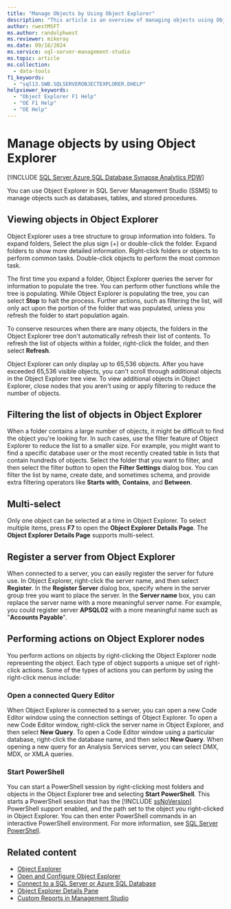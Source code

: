 ```yaml
---
title: "Manage Objects by Using Object Explorer"
description: "This article is an overview of managing objects using Object Explorer in SQL Server Management Studio."
author: rwestMSFT
ms.author: randolphwest
ms.reviewer: mikeray
ms.date: 09/18/2024
ms.service: sql-server-management-studio
ms.topic: article
ms.collection:
  - data-tools
f1_keywords:
  - "sql13.SWB.SQLSERVEROBJECTEXPLORER.DHELP"
helpviewer_keywords:
  - "Object Explorer F1 Help"
  - "OE F1 Help"
  - "OE Help"
---
```


# Manage objects by using Object Explorer

[!INCLUDE [SQL Server Azure SQL Database Synapse Analytics PDW](../includes/applies-to-version/sql-asdb-asdbmi-asa-pdw.md)]

You can use Object Explorer in SQL Server Management Studio (SSMS) to manage objects such as databases, tables, and stored procedures.

## Viewing objects in Object Explorer

Object Explorer uses a tree structure to group information into folders. To expand folders, Select the plus sign (+) or double-click the folder. Expand folders to show more detailed information. Right-click folders or objects to perform common tasks. Double-click objects to perform the most common task.

The first time you expand a folder, Object Explorer queries the server for information to populate the tree. You can perform other functions while the tree is populating. While Object Explorer is populating the tree, you can select **Stop** to halt the process. Further actions, such as filtering the list, will only act upon the portion of the folder that was populated, unless you refresh the folder to start population again.

To conserve resources when there are many objects, the folders in the Object Explorer tree don't automatically refresh their list of contents. To refresh the list of objects within a folder, right-click the folder, and then select **Refresh**.

Object Explorer can only display up to 65,536 objects. After you have exceeded 65,536 visible objects, you can't scroll through additional objects in the Object Explorer tree view. To view additional objects in Object Explorer, close nodes that you aren't using or apply filtering to reduce the number of objects.

## Filtering the list of objects in Object Explorer

When a folder contains a large number of objects, it might be difficult to find the object you're looking for. In such cases, use the filter feature of Object Explorer to reduce the list to a smaller size. For example, you might want to find a specific database user or the most recently created table in lists that contain hundreds of objects. Select the folder that you want to filter, and then select the filter button to open the **Filter Settings** dialog box. You can filter the list by name, create date, and sometimes schema, and provide extra filtering operators like **Starts with**, **Contains**, and **Between**.

## Multi-select

Only one object can be selected at a time in Object Explorer. To select multiple items, press **F7** to open the **Object Explorer Details Page**. The **Object Explorer Details Page** supports multi-select.

## Register a server from Object Explorer

When connected to a server, you can easily register the server for future use. In Object Explorer, right-click the server name, and then select **Register**. In the **Register Server** dialog box, specify where in the server group tree you want to place the server. In the **Server name** box, you can replace the server name with a more meaningful server name. For example, you could register server **APSQL02** with a more meaningful name such as "**Accounts Payable**".

## Performing actions on Object Explorer nodes

You perform actions on objects by right-clicking the Object Explorer node representing the object. Each type of object supports a unique set of right-click actions. Some of the types of actions you can perform by using the right-click menus include:

### Open a connected Query Editor

When Object Explorer is connected to a server, you can open a new Code Editor window using the connection settings of Object Explorer. To open a new Code Editor window, right-click the server name in Object Explorer, and then select **New Query**. To open a Code Editor window using a particular database, right-click the database name, and then select **New Query**. When opening a new query for an Analysis Services server, you can select DMX, MDX, or XMLA queries.

### Start PowerShell

You can start a PowerShell session by right-clicking most folders and objects in the Object Explorer tree and selecting **Start PowerShell**. This starts a PowerShell session that has the [!INCLUDE [ssNoVersion](../includes/ssnoversion-md.md)] PowerShell support enabled, and the path set to the object you right-clicked in Object Explorer. You can then enter PowerShell commands in an interactive PowerShell environment. For more information, see [SQL Server PowerShell](/powershell/sql-server/sql-server-powershell).

## Related content

- [Object Explorer](object-explorer.md)
- [Open and Configure Object Explorer](open-and-configure-object-explorer.md)
- [Connect to a SQL Server or Azure SQL Database](connect-to-an-instance-from-object-explorer.md)
- [Object Explorer Details Pane](object-explorer-details-pane.md)
- [Custom Reports in Management Studio](custom-reports-in-management-studio.md)
